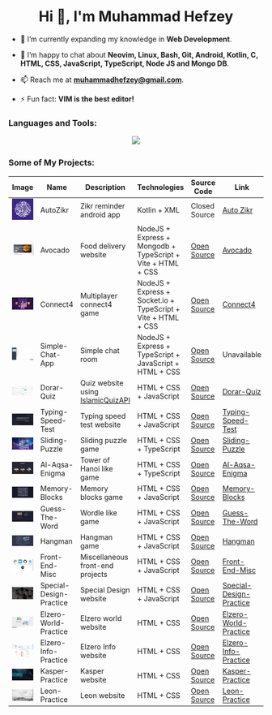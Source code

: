 <h1 align="center">Hi 👋, I'm Muhammad Hefzey</h1>

- 🌱 I’m currently expanding my knowledge in **Web Development**.

- 💬 I’m happy to chat about **Neovim, Linux, Bash, Git, Android, Kotlin, C, HTML, CSS, JavaScript, TypeScript, Node JS and Mongo DB**.

- 📫 Reach me at **muhammadhefzey@gmail.com**.

- ⚡ Fun fact: **VIM is the best editor!**

### Languages and Tools:

<p align="center">
  <a href="https://skillicons.dev">
    <img src="https://skillicons.dev/icons?i=neovim,vim,arch,ubuntu,linux,git,bash,nodejs,express,react,mongodb,ts,js,html,css,androidstudio,kotlin,java,mysql,c,regex,npm,vite,postman,github,netlify" />
  </a>
</p>

### Some of My Projects:

| Image                                                                                                                                               | Name                    | Description                                                                                                                      | Technologies                                                  | Source Code                                                                                                                  | Link                                                                                                                                              |
| --------------------------------------------------------------------------------------------------------------------------------------------------- | ----------------------- | -------------------------------------------------------------------------------------------------------------------------------- | ------------------------------------------------------------- | ---------------------------------------------------------------------------------------------------------------------------- | ------------------------------------------------------------------------------------------------------------------------------------------------- |
| <img src="https://raw.githubusercontent.com/Muhammad95959/Muhammad95959/refs/heads/main/assets/auto-zikr.png" alt="AutoZikr" />                     | AutoZikr                | Zikr reminder android app                                                                                                        | Kotlin + XML                                                  | Closed Source                                                                                                                | <a href="https://play.google.com/store/apps/details?id=com.hefzeyproduction.zikrreminder" target="_blank" rel="noopener noreferrer">Auto Zikr</a> |
| <img src="https://raw.githubusercontent.com/Muhammad95959/Muhammad95959/refs/heads/main/assets/avocado.jpg" alt="Avocado" />                        | Avocado                 | Food delivery website                                                                                                            | NodeJS + Express + Mongodb + TypeScript + Vite + HTML + CSS   | <a href="https://github.com/Muhammad95959/Avocado" target="_blank" rel="noopener noreferrer">Open Source</a>                 | <a href="https://avocado-frontend.netlify.app" target="_blank" rel="noopener noreferrer">Avocado</a>                                              |
| <img src="https://raw.githubusercontent.com/Muhammad95959/Muhammad95959/refs/heads/main/assets/connect4.jpg" alt="Connect4" />                      | Connect4                | Multiplayer connect4 game                                                                                                        | NodeJS + Express + Socket.io + TypeScript + Vite + HTML + CSS | <a href="https://github.com/Muhammad95959/Connect4" target="_blank" rel="noopener noreferrer">Open Source</a>                | <a href="https://muhammadhefzey-connect4.netlify.app" target="_blank" rel="noopener noreferrer">Connect4</a>                                      |
| <img src="https://raw.githubusercontent.com/Muhammad95959/Muhammad95959/refs/heads/main/assets/simple-chat-app.jpg" alt="Simple-Chat-App" />        | Simple-Chat-App         | Simple chat room                                                                                                                 | NodeJS + Express + TypeScript + JavaScript + HTML + CSS       | <a href="https://github.com/Muhammad95959/Simple-Chat-App" target="_blank" rel="noopener noreferrer">Open Source</a>         | Unavailable                                                                                                                                       |
| <img src="https://raw.githubusercontent.com/Muhammad95959/Muhammad95959/refs/heads/main/assets/dorar-quiz.jpg" alt="Dorar-Quiz" />                  | Dorar-Quiz              | Quiz website using <a href="https://github.com/rn0x/IslamicQuizAPI" target="_blank" rel="noopener noreferrer">IslamicQuizAPI</a> | HTML + CSS + JavaScript                                       | <a href="https://github.com/Muhammad95959/Dorar-Quiz" target="_blank" rel="noopener noreferrer">Open Source</a>              | <a href="https://muhammad95959.github.io/Dorar-Quiz" target="_blank" rel="noopener noreferrer">Dorar-Quiz</a>                                     |
| <img src="https://raw.githubusercontent.com/Muhammad95959/Muhammad95959/refs/heads/main/assets/typing-speed-test.jpg" alt="Typing-Speed-Test" />    | Typing-Speed-Test       | Typing speed test website                                                                                                        | HTML + CSS + JavaScript                                       | <a href="https://github.com/Muhammad95959/Typing-Speed-Test" target="_blank" rel="noopener noreferrer">Open Source</a>       | <a href="https://muhammad95959.github.io/Typing-Speed-Test" target="_blank" rel="noopener noreferrer">Typing-Speed-Test</a>                       |
| <img src="https://raw.githubusercontent.com/Muhammad95959/Muhammad95959/refs/heads/main/assets/sliding-puzzle.jpg" alt="Sliding-Puzzle" />          | Sliding-Puzzle          | Sliding puzzle game                                                                                                              | HTML + CSS + TypeScript                                       | <a href="https://github.com/Muhammad95959/Sliding-Puzzle" target="_blank" rel="noopener noreferrer">Open Source</a>          | <a href="https://muhammad95959.github.io/Sliding-Puzzle" target="_blank" rel="noopener noreferrer">Sliding-Puzzle</a>                             |
| <img src="https://raw.githubusercontent.com/Muhammad95959/Muhammad95959/refs/heads/main/assets/al-aqsa-enigma.jpg" alt="Al-Aqsa-Enigma" />          | Al-Aqsa-Enigma          | Tower of Hanoi like game                                                                                                         | HTML + CSS + TypeScript                                       | <a href="https://github.com/Muhammad95959/Al-Aqsa-Enigma" target="_blank" rel="noopener noreferrer">Open Source</a>          | <a href="https://muhammad95959.github.io/Al-Aqsa-Enigma" target="_blank" rel="noopener noreferrer">Al-Aqsa-Enigma</a>                             |
| <img src="https://raw.githubusercontent.com/Muhammad95959/Muhammad95959/refs/heads/main/assets/memory-blocks.jpg" alt="Memory-Blocks" />            | Memory-Blocks           | Memory blocks game                                                                                                               | HTML + CSS + JavaScript                                       | <a href="https://github.com/Muhammad95959/Memory-Blocks" target="_blank" rel="noopener noreferrer">Open Source</a>           | <a href="https://muhammad95959.github.io/Memory-Blocks" target="_blank" rel="noopener noreferrer">Memory-Blocks</a>                               |
| <img src="https://raw.githubusercontent.com/Muhammad95959/Muhammad95959/refs/heads/main/assets/guess-the-word.jpg" alt="Guess-The-Word" />          | Guess-The-Word          | Wordle like game                                                                                                                 | HTML + CSS + JavaScript                                       | <a href="https://github.com/Muhammad95959/Guess-The-Word" target="_blank" rel="noopener noreferrer">Open Source</a>          | <a href="https://muhammad95959.github.io/Guess-The-Word" target="_blank" rel="noopener noreferrer">Guess-The-Word</a>                             |
| <img src="https://raw.githubusercontent.com/Muhammad95959/Muhammad95959/refs/heads/main/assets/hangman.jpg" alt="Hangman" />                        | Hangman                 | Hangman game                                                                                                                     | HTML + CSS + JavaScript                                       | <a href="https://github.com/Muhammad95959/Hangman" target="_blank" rel="noopener noreferrer">Open Source</a>                 | <a href="https://muhammad95959.github.io/Hangman" target="_blank" rel="noopener noreferrer">Hangman</a>                                           |
| <img src="https://raw.githubusercontent.com/Muhammad95959/Muhammad95959/refs/heads/main/assets/front-end-misc.jpg" alt="Front-End-Misc" />          | Front-End-Misc          | Miscellaneous front-end projects                                                                                                 | HTML + CSS + JavaScript                                       | <a href="https://github.com/Muhammad95959/Front-End-Misc" target="_blank" rel="noopener noreferrer">Open Source</a>          | <a href="https://muhammad95959.github.io/Front-End-Misc" target="_blank" rel="noopener noreferrer">Front-End-Misc</a>                             |
| <img src="https://raw.githubusercontent.com/Muhammad95959/Muhammad95959/refs/heads/main/assets/special-design.jpg" alt="Special-Design-Practice" /> | Special-Design-Practice | Special Design website                                                                                                           | HTML + CSS + JavaScript                                       | <a href="https://github.com/Muhammad95959/Special-Design-Practice" target="_blank" rel="noopener noreferrer">Open Source</a> | <a href="https://muhammad95959.github.io/Special-Design-Practice" target="_blank" rel="noopener noreferrer">Special-Design-Practice</a>           |
| <img src="https://raw.githubusercontent.com/Muhammad95959/Muhammad95959/refs/heads/main/assets/elzero-world.jpg" alt="Elzero-World-Practice" />     | Elzero-World-Practice   | Elzero world website                                                                                                             | HTML + CSS                                                    | <a href="https://github.com/Muhammad95959/Elzero-World-Practice" target="_blank" rel="noopener noreferrer">Open Source</a>   | <a href="https://muhammad95959.github.io/Elzero-World-Practice" target="_blank" rel="noopener noreferrer">Elzero-World-Practice</a>               |
| <img src="https://raw.githubusercontent.com/Muhammad95959/Muhammad95959/refs/heads/main/assets/elzero-info.jpg" alt="Elzero-Info-Practice" />       | Elzero-Info-Practice    | Elzero Info website                                                                                                              | HTML + CSS                                                    | <a href="https://github.com/Muhammad95959/Elzero-Info-Practice" target="_blank" rel="noopener noreferrer">Open Source</a>    | <a href="https://muhammad95959.github.io/Elzero-Info-Practice" target="_blank" rel="noopener noreferrer">Elzero-Info-Practice</a>                 |
| <img src="https://raw.githubusercontent.com/Muhammad95959/Muhammad95959/refs/heads/main/assets/kasper.jpg" alt="Kasper-Practice" />                 | Kasper-Practice         | Kasper website                                                                                                                   | HTML + CSS                                                    | <a href="https://github.com/Muhammad95959/Kasper-Practice" target="_blank" rel="noopener noreferrer">Open Source</a>         | <a href="https://muhammad95959.github.io/Kasper-Practice" target="_blank" rel="noopener noreferrer">Kasper-Practice</a>                           |
| <img src="https://raw.githubusercontent.com/Muhammad95959/Muhammad95959/refs/heads/main/assets/leon.jpg" alt="Leon-Practice" />                     | Leon-Practice           | Leon website                                                                                                                     | HTML + CSS                                                    | <a href="https://github.com/Muhammad95959/Leon-Practice" target="_blank" rel="noopener noreferrer">Open Source</a>           | <a href="https://muhammad95959.github.io/Leon-Practice" target="_blank" rel="noopener noreferrer">Leon-Practice</a>                               |
